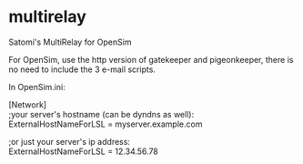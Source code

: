 # multirelay
Satomi's MultiRelay for OpenSim

For OpenSim, use the http version of gatekeeper and pigeonkeeper,
there is no need to include the 3 e-mail scripts.

In OpenSim.ini:

[Network]  
;your server's hostname (can be dyndns as well):  
ExternalHostNameForLSL = myserver.example.com  
  
;or just your server's ip address:  
ExternalHostNameForLSL = 12.34.56.78  
